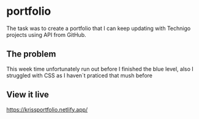 # portfolio

The task was to create a portfolio that I can keep updating with Technigo projects using API from GitHub. 

## The problem

This week time unfortunately run out before I finished the blue level, also I struggled with CSS as I haven´t praticed that mush before 

## View it live

https://krissportfolio.netlify.app/
